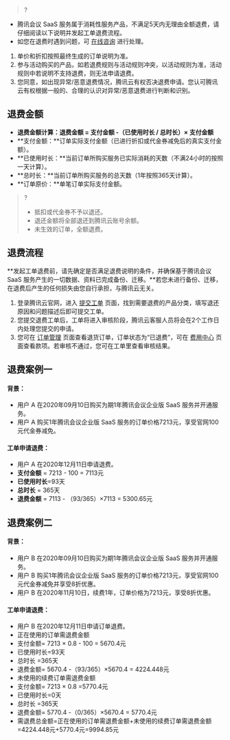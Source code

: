 >?
- 腾讯会议 SaaS 服务属于消耗性服务产品，不满足5天内无理由全额退费，请仔细阅读以下说明并发起工单退费流程。
- 如您在退费时遇到问题，可 [ 在线咨询](https://cloud.tencent.com/online-service) 进行处理。

1. 单价和折扣按照最终生成的订单说明为准。
2. 参与活动购买的产品，如若退费规则与活动规则冲突，以活动规则为准，活动规则中若说明不支持退费，则无法申请退费。
3. 您同意，如出现异常/恶意退费情况，腾讯云有权否决退费申请。您认可腾讯云有权根据一般的、合理的认识对异常/恶意退费进行判断和识别。

## 退费金额
- **退费金额计算：退费金额 = 支付金额 -（已使用时长 / 总时长）× 支付金额**
 - **支付金额：**订单实际支付金额（已进行折扣或代金券减免后的真实支付金额）。
 - **已使用时长：**当前订单所购买服务已实际消耗的天数（不满24小时的按照一天计算）。
 -  **总时长：**当前订单所购买服务的总天数（1年按照365天计算）。
 -  **订单原价：**单笔订单实际支付金额。
>?
> - 抵扣或代金券不予以退还。
> - 退还金额将全部退还到腾讯云账号余额。
> - 未生效的订单，全额退费。


## 退费流程
**发起工单退费前，请先确定是否满足退费说明的条件，并确保基于腾讯会议 SaaS 服务产生的一切数据、资料已完成备份、迁移。**若您未进行备份、迁移，在退费后产生的任何损失由您自行承担，与腾讯云无关。
1. 登录腾讯云官网，进入 [提交工单](https://console.cloud.tencent.com/workorder/category) 页面，找到需要退费的产品分类，填写退还原因和问题描述后即可提交工单。
2. 您提交退费工单后，工单将进入审核阶段，腾讯云客服人员将会在2个工作日内处理您提交的申请。
3. 您可在 [订单管理](https://console.cloud.tencent.com/deal) 页面查看退货订单，订单状态为“已退费”，可在 [费用中心](https://console.cloud.tencent.com/account) 页面查看款项。若审核不通过，您可在工单里查看审核结果。

## 退费案例一
#### **背景：**
- 用户 A 在2020年09月10日购买为期1年腾讯会议企业版 SaaS 服务并开通服务。
- 用户 A 购买1年腾讯会议企业版 SaaS 服务的订单价格7213元，享受官网100元代金券减免。

#### **工单申请退费：**
- 用户 A 在2020年12月11日申请退费。
- **支付金额** = 7213 - 100 = 7113元
- **已使用时长**=93天
- **总时长** = 365天 
- **退费金额** = 7113 - （93/365）×7113  = 5300.65元

## 退费案例二
#### **背景：**
- 用户 B 在2020年09月10日购买为期1年腾讯会议企业版 SaaS 服务并开通服务。
- 用户 B 购买1年腾讯会议企业版 SaaS 服务的订单价格7213元，享受官网100元代金券减免并享受8折优惠。
- 用户 B 在2020年11月10日，续费1年，订单价格为7213元，享受8折优惠。

#### **工单申请退费：**
- 用户 B 在2020年12月11日申请订单退费。
- 正在使用的订单需退费金额
 - 支付金额= 7213 × 0.8 - 100 = 5670.4元
 - 已使用时长=93天
 - 总时长 =365天
 - 退费金额= 5670.4 -（93/365）×5670.4 = 4224.448元
- 未使用的续费订单需退费金额
 - 支付金额= 7213 × 0.8 =5770.4元
 - 已使用时长=0天
 - 总时长 =365天
 - 退费金额= 5770.4 -（0/365）×5670.4 = 5770.4元
- 需退费总金额=正在使用的订单需退费金额+未使用的续费订单需退费金额=4224.448元+5770.4元=9994.85元
